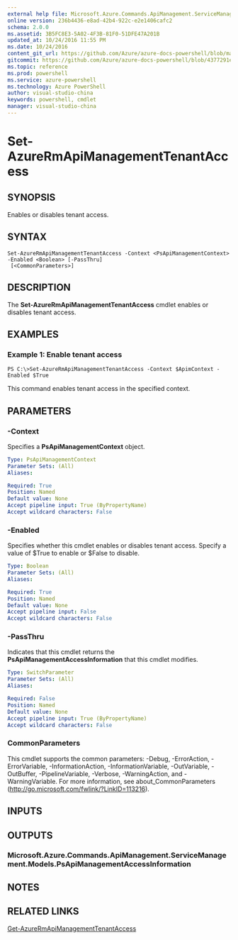 ```yaml
---
external help file: Microsoft.Azure.Commands.ApiManagement.ServiceManagement.dll-Help.xml
online version: 236b4436-e8ad-42b4-922c-e2e1406cafc2
schema: 2.0.0
ms.assetid: 3B5FC8E3-5A02-4F3B-81F0-51DFE47A201B
updated_at: 10/24/2016 11:55 PM
ms.date: 10/24/2016
content_git_url: https://github.com/Azure/azure-docs-powershell/blob/master/azureps-cmdlets-docs/ResourceManager/Microsoft.Azure.Commands.ApiManagement.ServiceManagement/v2.2.0/Set-AzureRmApiManagementTenantAccess.md
gitcommit: https://github.com/Azure/azure-docs-powershell/blob/4377291ee360e58e2c1c5d644155daf6a0279055/azureps-cmdlets-docs/ResourceManager/Microsoft.Azure.Commands.ApiManagement.ServiceManagement/v2.2.0/Set-AzureRmApiManagementTenantAccess.md
ms.topic: reference
ms.prod: powershell
ms.service: azure-powershell
ms.technology: Azure PowerShell
author: visual-studio-china
keywords: powershell, cmdlet
manager: visual-studio-china
---
```


# Set-AzureRmApiManagementTenantAccess

## SYNOPSIS
Enables or disables tenant access.

## SYNTAX

```
Set-AzureRmApiManagementTenantAccess -Context <PsApiManagementContext> -Enabled <Boolean> [-PassThru]
 [<CommonParameters>]
```

## DESCRIPTION
The **Set-AzureRmApiManagementTenantAccess** cmdlet enables or disables tenant access.

## EXAMPLES

### Example 1: Enable tenant access
```
PS C:\>Set-AzureRmApiManagementTenantAccess -Context $ApimContext -Enabled $True
```

This command enables tenant access in the specified context.

## PARAMETERS

### -Context
Specifies a **PsApiManagementContext** object.

```yaml
Type: PsApiManagementContext
Parameter Sets: (All)
Aliases: 

Required: True
Position: Named
Default value: None
Accept pipeline input: True (ByPropertyName)
Accept wildcard characters: False
```

### -Enabled
Specifies whether this cmdlet enables or disables tenant access.
Specify a value of $True to enable or $False to disable.

```yaml
Type: Boolean
Parameter Sets: (All)
Aliases: 

Required: True
Position: Named
Default value: None
Accept pipeline input: False
Accept wildcard characters: False
```

### -PassThru
Indicates that this cmdlet returns the **PsApiManagementAccessInformation** that this cmdlet modifies.

```yaml
Type: SwitchParameter
Parameter Sets: (All)
Aliases: 

Required: False
Position: Named
Default value: None
Accept pipeline input: True (ByPropertyName)
Accept wildcard characters: False
```

### CommonParameters
This cmdlet supports the common parameters: -Debug, -ErrorAction, -ErrorVariable, -InformationAction, -InformationVariable, -OutVariable, -OutBuffer, -PipelineVariable, -Verbose, -WarningAction, and -WarningVariable. For more information, see about_CommonParameters (http://go.microsoft.com/fwlink/?LinkID=113216).

## INPUTS

## OUTPUTS

### Microsoft.Azure.Commands.ApiManagement.ServiceManagement.Models.PsApiManagementAccessInformation

## NOTES

## RELATED LINKS

[Get-AzureRmApiManagementTenantAccess](./Get-AzureRmApiManagementTenantAccess.md)


